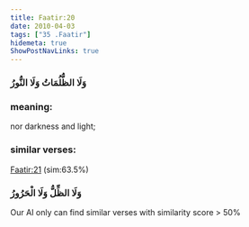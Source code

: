 ```yaml
---
title: Faatir:20
date: 2010-04-03
tags: ["35 .Faatir"]
hidemeta: true 
ShowPostNavLinks: true 
---
```

### وَلَا الظُّلُمَاتُ وَلَا النُّورُ
### meaning: 
nor darkness and light;
### similar verses: 

[Faatir:21](/35/21) (sim:63.5%)

### وَلَا الظِّلُّ وَلَا الْحَرُورُ

Our AI only can find similar verses with similarity score > 50% 



